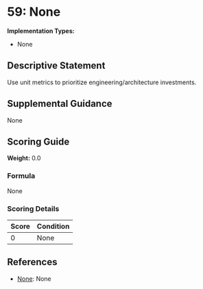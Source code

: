 # 59: None

**Implementation Types:**
- None

## Descriptive Statement

Use unit metrics to prioritize engineering/architecture investments.

## Supplemental Guidance

None

## Scoring Guide

**Weight:** 0.0

### Formula

None

### Scoring Details

| Score | Condition |
| ----- | --------- |
| 0 | None |

## References

- [None](None): None

